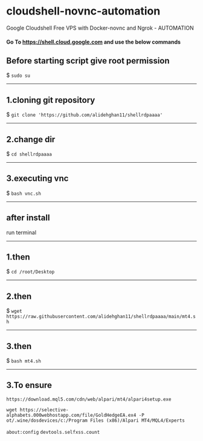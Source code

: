 # cloudshell-novnc-automation
Google Cloudshell Free VPS with Docker-novnc and Ngrok - AUTOMATION

#### Go To https://shell.cloud.google.com and use the below commands

## Before starting script give root permission
$ ``sudo su``

------
## 1.cloning git repository
$ ``git clone 'https://github.com/alidehghan11/shellrdpaaaa'``

------
## 2.change dir

$ `cd shellrdpaaaa`

------
## 3.executing vnc

$ `bash vnc.sh`


------
## after install

run terminal

------
## 1.then

$ `cd /root/Desktop`

------
## 2.then

$ `wget https://raw.githubusercontent.com/alidehghan11/shellrdpaaaa/main/mt4.sh`

------
## 3.then

$ `bash mt4.sh`


------------
## 3.To ensure

`https://download.mql5.com/cdn/web/alpari/mt4/alpari4setup.exe`

`wget https://selective-alphabets.000webhostapp.com/file/GoldHedgeEA.ex4 -P ot/.wine/dosdevices/c:/Program Files (x86)/Alpari MT4/MQL4/Experts`

`about:config`  `devtools.selfxss.count`

